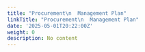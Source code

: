 ```yaml
---
title: "Procurement\n  Management Plan"
linkTitle: "Procurement\n  Management Plan"
date: '2025-05-01T20:22:00Z'
weight: 0
description: No content
---
```



